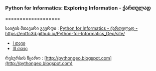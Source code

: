 ### Python for Informatics: Exploring Information  - ქართულად
===================

საიტის მთავარი გვერდი : 
<i class="fa-file"></i>  [Python for Informatics - ქართულად - https://ent1c3d.github.io/Python-for-Informatics_Geo/site/ ](https://ent1c3d.github.io/Python-Synopsis/site/)


- [I თავი ](https://ent1c3d.github.io/Python-for-Informatics_Geo/site/%E1%83%97%E1%83%90%E1%83%95%E1%83%94%E1%83%91%E1%83%98/%E1%83%97%E1%83%90%E1%83%95%E1%83%981/)
- [III თავი ](https://ent1c3d.github.io/Python-for-Informatics_Geo/site/თავები/თავი3/)

რესურსის წყარო :   [http://pythongeo.blogspot.com](http://pythongeo.blogspot.com)


